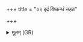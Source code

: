 +++
title = "०२ इदं विष्कन्धं सहत"

+++
<details><summary>मूलम् (GR)</summary>

इदं विष्कन्धं सहत  
इदं बाधते अत्रिणः । +++(Bhatt. attriṇaḥ+)+++  
अनेन विश्वा सासहै  
या जातानि पिशाच्याः ॥
</details>
